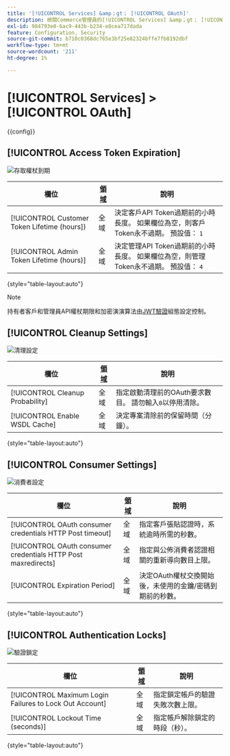 ```yaml
---
title: '[!UICONTROL Services] &amp；gt； [!UICONTROL OAuth]'
description: 檢閱Commerce管理員的[!UICONTROL Services] &amp；gt； [!UICONTROL OAuth]頁面上的組態設定。
exl-id: 984793e0-6ac9-443b-b234-e0cea717dada
feature: Configuration, Security
source-git-commit: b710c0368dc765e3bf25e82324bffe7fb8192dbf
workflow-type: tm+mt
source-wordcount: '211'
ht-degree: 1%

---
```


# [!UICONTROL Services] > [!UICONTROL OAuth]

{{config}}

## [!UICONTROL Access Token Expiration]

![存取權杖到期](./assets/oauth-token-expire.png)<!-- zoom -->

| 欄位 | [領域](../../getting-started/websites-stores-views.md#scope-settings) | 說明 |
|--- |--- |--- |
| [!UICONTROL Customer Token Lifetime (hours]) | 全域 | 決定客戶API Token過期前的小時長度。 如果欄位為空，則客戶Token永不過期。 預設值： `1` |
| [!UICONTROL Admin Token Lifetime (hours)] | 全域 | 決定管理API Token過期前的小時長度。 如果欄位為空，則管理Token永不過期。 預設值： `4` |

{style="table-layout:auto"}

>[!NOTE]
>
>持有者客戶和管理員API權杖期限和加密演演算法由[JWT驗證](magento-web-api.md#jwt-authentication)組態設定控制。

## [!UICONTROL Cleanup Settings]

![清理設定](./assets/oauth-cleanup.png)<!-- zoom -->

| 欄位 | [領域](../../getting-started/websites-stores-views.md#scope-settings) | 說明 |
|--- |--- |--- |
| [!UICONTROL Cleanup Probability] | 全域 | 指定啟動清理前的OAuth要求數目。 請勿輸入`0`以停用清除。 |
| [!UICONTROL Enable WSDL Cache] | 全域 | 決定專案清除前的保留時間（分鐘）。 |

{style="table-layout:auto"}

## [!UICONTROL Consumer Settings]

![消費者設定](./assets/oauth-consumer-settings.png)<!-- zoom -->

| 欄位 | [領域](../../getting-started/websites-stores-views.md#scope-settings) | 說明 |
|--- |--- |--- |
| [!UICONTROL OAuth consumer credentials HTTP Post timeout] | 全域 | 指定客戶張貼認證時，系統逾時所需的秒數。 |
| [!UICONTROL OAuth consumer credentials HTTP Post maxredirects] | 全域 | 指定與公佈消費者認證相關的重新導向數目上限。 |
| [!UICONTROL Expiration Period] | 全域 | 決定OAuth權杖交換開始後，未使用的金鑰/密碼到期前的秒數。 |

{style="table-layout:auto"}

## [!UICONTROL Authentication Locks]

![驗證鎖定](./assets/oauth-locks.png)<!-- zoom -->

| 欄位 | [領域](../../getting-started/websites-stores-views.md#scope-settings) | 說明 |
|--- |--- |--- |
| [!UICONTROL Maximum Login Failures to Lock Out Account] | 全域 | 指定鎖定帳戶的驗證失敗次數上限。 |
| [!UICONTROL Lockout Time (seconds)] | 全域 | 指定帳戶解除鎖定的時段（秒）。 |

{style="table-layout:auto"}
